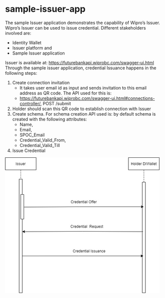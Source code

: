 # sample-issuer-app
The sample Issuer application demonstrates the capability of Wipro’s Issuer. Wipro’s Issuer can be used to issue credential. Different stakeholders involved are:
- Identity Wallet 
- Issuer platform and
- Sample Issuer application

Issuer is available at: https://futurebankapi.wiprobc.com/swagger-ui.html 
Through the sample issuer application, credential Issuance happens in the following steps:
1.	Create connection invitation
     -	It takes user email id as input and sends invitation  to this email address as QR code. The API used for this is: 
     -	https://futurebankapi.wiprobc.com/swagger-ui.html#connections-controller/, POST /submit
2.	Holder should scan this   QR code to establish connection with Issuer
3.	Create schema. For schema creation API used is:  by default schema is created with the following attributes:
    - Name,
    - Email,
    - SPOC_Email
    - Credential_Valid_From,
    - Credential_Valid_Till
4. Issue Credential

![Issue Credential Flow](diagrams/cred_iss_seq.jpg)

